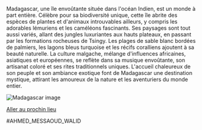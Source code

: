 Madagascar, une île envoûtante située dans l'océan Indien, est un monde à part entière. Célèbre pour sa biodiversité unique, cette île abrite des espèces de plantes et d'animaux introuvables ailleurs, y compris les adorables lémuriens et les caméléons fascinants. Ses paysages sont tout aussi variés, allant des jungles luxuriantes aux hauts plateaux, en passant par les formations rocheuses de Tsingy. Les plages de sable blanc bordées de palmiers, les lagons bleus turquoise et les récifs coralliens ajoutent à sa beauté naturelle. La culture malgache, mélange d'influences africaines, asiatiques et européennes, se reflète dans sa musique envoûtante, son artisanat coloré et ses rites traditionnels uniques. L'accueil chaleureux de son peuple et son ambiance exotique font de Madagascar une destination mystique, attirant les amoureux de la nature et les aventuriers du monde entier.

![Madagascar image](https://www.ile-rouge.com/wp-content/uploads/2021/02/magnifique-paysage-min.png)

[Aller au prochin lieu](https://github.com/WildGhost21/AR1/blob/main/brazil.md)

#AHMED_MESSAOUD_WALID